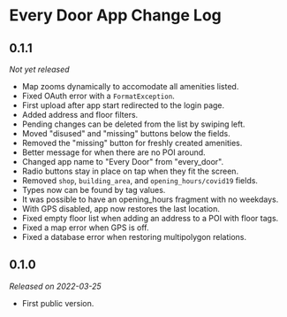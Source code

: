 # Every Door App Change Log

## 0.1.1

_Not yet released_

* Map zooms dynamically to accomodate all amenities listed.
* Fixed OAuth error with a `FormatException`.
* First upload after app start redirected to the login page.
* Added address and floor filters.
* Pending changes can be deleted from the list by swiping left.
* Moved "disused" and "missing" buttons below the fields.
* Removed the "missing" button for freshly created amenities.
* Better message for when there are no POI around.
* Changed app name to "Every Door" from "every\_door".
* Radio buttons stay in place on tap when they fit the screen.
* Removed `shop`, `building_area`, and `opening_hours/covid19` fields.
* Types now can be found by tag values.
* It was possible to have an opening\_hours fragment with no weekdays.
* With GPS disabled, app now restores the last location.
* Fixed empty floor list when adding an address to a POI with floor tags.
* Fixed a map error when GPS is off.
* Fixed a database error when restoring multipolygon relations.

## 0.1.0

_Released on 2022-03-25_

* First public version.
